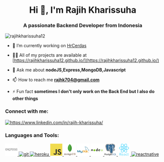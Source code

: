 <h1 align="center">Hi 👋, I'm Rajih Kharissuha</h1>
<h3 align="center">A passionate Backend Developer from Indonesia</h3>

<p align="left"> <img src="https://komarev.com/ghpvc/?username=rajihkharissuha12&label=Profile%20views&color=0e75b6&style=flat" alt="rajihkharissuha12" /> </p>

- 🔭 I’m currently working on [HrCerdas](http://hrcerdas.id/)

- 👨‍💻 All of my projects are available at [https://rajihkharissuha12.github.io/](https://rajihkharissuha12.github.io/)

- 💬 Ask me about **nodeJS,Express,MongoDB,Javascript**

- 📫 How to reach me **rajhk704@gmail.com**

- ⚡ Fun fact **sometimes I don't only work on the Back End but I also do other things**

<h3 align="left">Connect with me:</h3>
<p align="left">
<a href="https://linkedin.com/in/https://www.linkedin.com/in/rajih-kharissuha/" target="blank"><img align="center" src="https://raw.githubusercontent.com/rahuldkjain/github-profile-readme-generator/master/src/images/icons/Social/linked-in-alt.svg" alt="https://www.linkedin.com/in/rajih-kharissuha/" height="30" width="40" /></a>
</p>

<h3 align="left">Languages and Tools:</h3>
<p align="left"> <a href="https://expressjs.com" target="_blank" rel="noreferrer"> <img src="https://raw.githubusercontent.com/devicons/devicon/master/icons/express/express-original-wordmark.svg" alt="express" width="40" height="40"/> </a> <a href="https://git-scm.com/" target="_blank" rel="noreferrer"> <img src="https://www.vectorlogo.zone/logos/git-scm/git-scm-icon.svg" alt="git" width="40" height="40"/> </a> <a href="https://heroku.com" target="_blank" rel="noreferrer"> <img src="https://www.vectorlogo.zone/logos/heroku/heroku-icon.svg" alt="heroku" width="40" height="40"/> </a> <a href="https://developer.mozilla.org/en-US/docs/Web/JavaScript" target="_blank" rel="noreferrer"> <img src="https://raw.githubusercontent.com/devicons/devicon/master/icons/javascript/javascript-original.svg" alt="javascript" width="40" height="40"/> </a> <a href="https://www.mongodb.com/" target="_blank" rel="noreferrer"> <img src="https://raw.githubusercontent.com/devicons/devicon/master/icons/mongodb/mongodb-original-wordmark.svg" alt="mongodb" width="40" height="40"/> </a> <a href="https://www.mysql.com/" target="_blank" rel="noreferrer"> <img src="https://raw.githubusercontent.com/devicons/devicon/master/icons/mysql/mysql-original-wordmark.svg" alt="mysql" width="40" height="40"/> </a> <a href="https://nodejs.org" target="_blank" rel="noreferrer"> <img src="https://raw.githubusercontent.com/devicons/devicon/master/icons/nodejs/nodejs-original-wordmark.svg" alt="nodejs" width="40" height="40"/> </a> <a href="https://www.postgresql.org" target="_blank" rel="noreferrer"> <img src="https://raw.githubusercontent.com/devicons/devicon/master/icons/postgresql/postgresql-original-wordmark.svg" alt="postgresql" width="40" height="40"/> </a> <a href="https://reactjs.org/" target="_blank" rel="noreferrer"> <img src="https://raw.githubusercontent.com/devicons/devicon/master/icons/react/react-original-wordmark.svg" alt="react" width="40" height="40"/> </a> <a href="https://reactnative.dev/" target="_blank" rel="noreferrer"> <img src="https://reactnative.dev/img/header_logo.svg" alt="reactnative" width="40" height="40"/> </a> </p>

<!-- <h3 align="left">GitHub Stats:</h3> -->

<!-- <p><img align="center" src="https://github-readme-stats.vercel.app/api/top-langs?username=rajihkharissuha12&show_icons=true&locale=en&layout=compact" alt="rajihkharissuha12" /></p> -->

<!-- <p>&nbsp;<img align="center" src="https://github-readme-stats.vercel.app/api?username=rajihkharissuha12&show_icons=true&locale=en" alt="rajihkharissuha12" /></p> -->
<!-- <a href="https://github.com/Rajihkharissuha12/github-readme-stats"><img align="center" src="https://github-readme-stats.vercel.app/api?username=Rajihkharissuha12&show_icons=true&include_all_commits=true&theme=buefy&hide_border=true" alt="rajihkharissuha12github stats" /></a> -->

